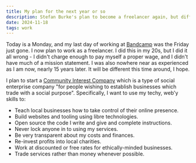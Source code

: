 ```yaml
---
title: My plan for the next year or so
description: Stefan Burke's plan to become a freelancer again, but different this time
date: 2024-11-18
tags: work
---
```


Today is a Monday, and my last day of working at [Bandcamp](https://bandcamp.com) was the Friday just gone. I now plan to work as a freelancer. I did this in my 20s, but I did it all wrong - I didn't charge enough to pay myself a proper wage, and I didn't have much of a mission statement. I was also nowhere near as experienced as I am now, nearly 15 years later. It will be different this time around, I hope.

I plan to start a [Community Interest Company](https://en.wikipedia.org/wiki/Community_interest_company) which is a type of social enterprise company "for people wishing to establish businesses which trade with a social purpose". Specifically, I want to use my techy, web'y skills to:

- Teach local businesses how to take control of their online presence.
- Build websites and tooling using libre technologies.
- Open source the code I write and give and complete instructions.
- Never lock anyone in to using my services.
- Be very transparent about my costs and finances.
- Re-invest profits into local charities.
- Work at discounted or free rates for ethically-minded businesses.
- Trade services rather than money whenever possible.
